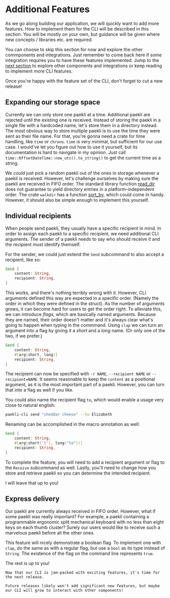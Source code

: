 # Additional Features

As we go along building our application, we will quickly want to add more features.
How to implement them for the CLI will be described in this section.
You will be mostly on your own, but guidance will be given where new concepts / libraries etc. are required.

You can choose to skip this section for now and explore the other commponents and integrations.
Just remember to come back here if some integration requires you to have these features implemented.
Jump to the [next section](./where_next.md) to explore other components and integrations or keep reading to implement more CLI features.

Once you're happy with the feature set of the CLI, don't forget to cut a new release!

## Expanding our storage space

Currently we can only store one paekli at a time.
Additional paekli are rejected until the existing one is received.
Instead of storing the paekli in a single file with a hardcoded name, let's store them in a directory instead.
The most obvious way to store multiple paekli is to use the time they were sent as their file name.
For that, you're gonna need a crate for time handling, like `time` or `chrono`.
`time` is very minimal, but sufficient for our use case.
I would've let you figure out how to use it yourself, but its documentation is hard to navigate in my opinion.
Just call `time::OffsetDateTime::now_utc().to_string()` to get the current time as a string.

We _could_ just pick a random paekli out of the ones in storage whenever a paekli is received.
However, let's challenge ourselves by making sure the paekli are received in FIFO order.
The standard library function [read_dir](https://doc.rust-lang.org/stable/std/fs/fn.read_dir.html#platform-specific-behavior) does not guarantee to yield directory entries in a platform-independent order.
The crate `walkdir` has a function [sort_by](https://docs.rs/walkdir/latest/walkdir/struct.WalkDir.html#method.sort_by), which could come in handy.
However, it should also be simple enough to implement this yourself.

## Individual recipients

When people send paekli, they usually have a specific recipient in mind.
In order to assign each paekli to a specific recipient, we need additional CLI arguments.
The sender of a paekli needs to say who should receive it and the recipient must identify themself.

For the sender, we could just extend the `Send` subcommand to also accept a recipient, like so:

```rust
Send {
    content: String,
    recipient: String,
}
```

This works, and there's nothing terribly wrong with it.
However, CLI arguments defined this way are expected in a specific order.
(Namely the order in which they were defined in the struct).
As the number of arguments grows, it can become hard for users to get the order right.
To alleviate this, we can introduce _flags_, which are basically named arguments.
Because they are named, their order doesn't matter and it's always clear what's going to happen when typing in the commmand.
Using `clap` we can turn an argument into a flag by giving it a _short_ and a _long_ name.
(Or only one of the two, if we prefer.)

```rust
Send {
    content: String,
    #[arg(short, long)]
    recipient: String,
}
```

The recipient can now be specified with `-r NAME`, `--recipient NAME` or `--recipient=NAME`.
It seems reasonable to keep the `content` as a positional argument, as it is the most important part of a paekli.
However, you can turn that into a flag as well if you like.

You could also name the recipient flag `to`, which would enable a usage very close to natural english:

```sh
paekli-cli send "cheddar cheese" --to Elizabeth
```

Renaming can be accomplished in the macro annotation as well:

```rust
Send {
    content: String,
    #[arg(short('t'), long("to"))]
    recipient: String,
}
```

To complete the feature, you will need to add a recipient argument or flag to the `Receive` subcommand as well.
Lastly, you'll need to change how you store and retrieve paekli so you can determine the intended recipient.

I will leave that up to you!

## Express delivery

Our paekli are currently always received in FIFO order.
However, what if some paekli was really important?
For example, a paekli containing a programmable ergonomic split mechanical keyboard with no less than eight keys on each thumb cluster?
Surely our users would like to receive such a marvelous paekli before all the other ones.

This feature will nicely demonstrate a boolean flag.
To implement one with `clap`, do the same as with a regular flag, but use a `bool` as its type instead of `String`.
The existence of the flag on the command line represents `true`.

The rest is up to you!

```admonish check title="Release"
Now that our CLI is jam-packed with exciting features, it's time for the next release.

Future releases likely won't add significant new features, but maybe our CLI will grow to interact with other components!
```
